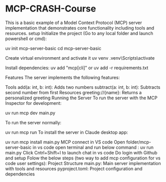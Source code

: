 # MCP-CRASH-Course
This is a basic example of a Model Context Protocol (MCP) server implementation that demonstrates core functionality including tools and resources.
setup
Initialize the project (Go to any local folder and launch powershell or cmd):

uv init mcp-server-basic
cd mcp-server-basic

Create virtual environment and activate it
  uv venv
  .venv\Scripts\activate
  
  Install dependencies:
uv add "mcp[cli]"
or uv add -r requirements.txt

Features
The server implements the following features:

Tools
add(a: int, b: int): Adds two numbers
subtract(a: int, b: int): Subtracts second number from first
Resources
greeting://{name}: Returns a personalized greeting
Running the Server
To run the server with the MCP Inspector for development:

uv run mcp dev main.py

To run the server normally:

uv run mcp run
To install the server in Claude desktop app:

uv run mcp install main.py
MCP connect in VS code
Open folder/mcp-server-basic in vs code
open terminal and run below command :
uv run main.py
Click Cntrl+Shift+I to launch chat in vs code
Do login with Github and setup
Folow the below steps (two way to add mcp configuration for vs code user settings):
Project Structure
main.py: Main server implementation with tools and resources
pyproject.toml: Project configuration and dependencies
